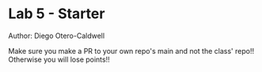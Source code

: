 # Lab 5 - Starter
Author: Diego Otero-Caldwell

Make sure you make a PR to your own repo's main and not the class' repo!! Otherwise you will lose points!!
